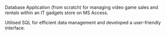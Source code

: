 Database Application (from scratch) for managing video game sales and rentals within an IT gadgets store on MS Access.

Utilised SQL for efficient data management and developed a user-friendly interface.
